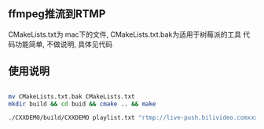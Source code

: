 ## ffmpeg推流到RTMP

CMakeLists.txt为 mac下的文件, CMakeLists.txt.bak为适用于树莓派的工具
代码功能简单, 不做说明, 具体见代码

## 使用说明

```bash

mv CMakeLists.txt.bak CMakeLists.txt
mkdir build && cd buid && cmake .. && make 

./CXXDEMO/build/CXXDEMO playlist.txt "rtmp://live-push.bilivideo.comxxxxxxxx" # 即可使用
```
